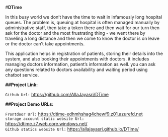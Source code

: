 #**DTime**

In this busy world we don’t have the time to wait in infamously long hospital queues. The problem is, queuing at hospital is often managed manually by administrative staff,  then take a token there and then wait for our turn then ask for the doctor and the most frustrating thing - we went there by traveling a long distance and then we come to know the doctor is on leave or the doctor can’t take appointments.

This application helps in registration of patients, storing their details into the system, and also booking their appointments with doctors. it includes managing doctors information, patient’s information as well. you can ask any questions related to doctors availability and waiting period using chatbot service. 

**##Project Link:**

  `Github Url:` https://github.com/AllaJayasri/DTime

**##Project Demo URLs:**

  `Frontdoor Url:` https://dtime-edhmhshag4chewf9.z01.azurefd.net \
  `storage account static website Url:` https://dtime.z7.web.core.windows.net/ \
  `Github statics website Url:` https://allajayasri.github.io/DTime/
